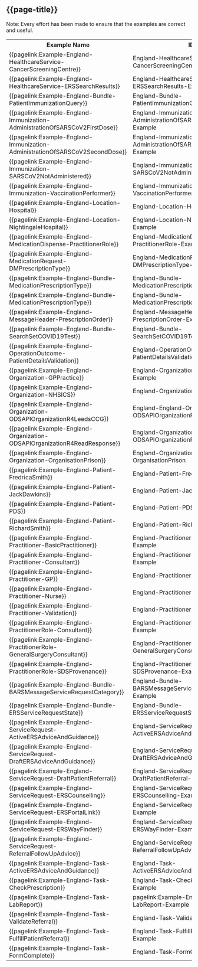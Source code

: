 ## {{page-title}}


<table class="regular assets">
<tr>
<th>Example Name</th>
<th>ID</th>
<th>Resource</th>
</tr>

<tr>
<td>{{pagelink:Example-England-HealthcareService-CancerScreeningCentre}}</td>
<td>England-HealthcareService-CancerScreeningCentre-Example</td>
<td>HealthcareService</td>
</tr>

<tr>
<td>{{pagelink:Example-England-HealthcareService-ERSSearchResults}}</td>
<td>England-HealthcareService-ERSSearchResults-Example</td>
<td>HealthcareService</td>
</tr>

<tr>
<td>{{pagelink:Example-England-Bundle-PatientImmunizationQuery}}</td>
<td>England-Bundle-PatientImmunizationQuery-Example</td>
<td>Immunization</td>
</tr>

<tr>
<td>{{pagelink:Example-England-Immunization-AdministrationOfSARSCoV2FirstDose}}</td>
<td>England-Immunization-AdministrationOfSARSCoV2FirstDose-Example</td>
<td>Immunization</td>
</tr>

<tr>
<td>{{pagelink:Example-England-Immunization-AdministrationOfSARSCoV2SecondDose}}</td>
<td>England-Immunization-AdministrationOfSARSCoV2SecondDose-Example</td>
<td>Immunization</td>
</tr>

<tr>
<td>{{pagelink:Example-England-Immunization-SARSCoV2NotAdministered}}</td>
<td>England-Immunization-SARSCoV2NotAdministered-Example</td>
<td>Immunization</td>
</tr>

<tr>
<td>{{pagelink:Example-England-Immunization-VaccinationPerformer}}</td>
<td>England-Immunization-VaccinationPerformer-Example</td>
<td>Immunization</td>
</tr>

<tr>
<td>{{pagelink:Example-England-Location-Hospital}}</td>
<td>England-Location-Hospital-Example</td>
<td>Location</td>
</tr>

<tr>
<td>{{pagelink:Example-England-Location-NightingaleHospital}}</td>
<td>England-Location-NightingaleHospital-Example</td>
<td>Location</td>
</tr>

<tr>
<td>{{pagelink:Example-England-MedicationDispense-PractitionerRole}}</td>
<td>England-MedicationDispense-PractitionerRole-Example</td>
<td>MedicationDispense</td>
</tr>

<tr>
<td>{{pagelink:Example-England-MedicationRequest-DMPrescriptionType}}</td>
<td>England-MedicationRequest-DMPrescriptionType-Example</td>
<td>MedicationRequest</td>
</tr>

<tr>
<td>{{pagelink:Example-England-Bundle-MedicationPrescriptionType}}</td>
<td>England-Bundle-MedicationPrescriptionType-Example</td>
<td>MedicationRequest</td>
</tr>

<tr>
<td>{{pagelink:Example-England-Bundle-MedicationPrescriptionType}}</td>
<td>England-Bundle-MedicationPrescriptionType-Example</td>
<td>MedicationRequest</td>
</tr>

<tr>
<td>{{pagelink:Example-England-MessageHeader-PrescriptionOrder}}</td>
<td>England-MessageHeader-PrescriptionOrder-Example</td>
<td>MessageHeader</td>
</tr>

<tr>
<td>{{pagelink:Example-England-Bundle-SearchSetCOVID19Test}}</td>
<td>England-Bundle-SearchSetCOVID19Test-Example</td>
<td>Observation</td>
</tr>

<tr>
<td>{{pagelink:Example-England-OperationOutcome-PatientDetailsValidation}}</td>
<td>England-OperationOutcome-PatientDetailsValidation-Example</td>
<td>OperationOutcome</td>
</tr>

<tr>
<td>{{pagelink:Example-England-Organization-GPPractice}}</td>
<td>England-Organization-GPPractice-Example</td>
<td>Organization</td>
</tr>

<tr>
<td>{{pagelink:Example-England-Organization-NHSICS}}</td>
<td>England-Organization-NHSICS-Example</td>
<td>Organization</td>
</tr>

<tr>
<td>{{pagelink:Example-England-Organization-ODSAPIOrganizationR4LeedsCCG}}</td>
<td>England-England-Organization-ODSAPIOrganizationR4LeedsCCG</td>
<td>Organization</td>
</tr>

<tr>
<td>{{pagelink:Example-England-Organization-ODSAPIOrganizationR4ReadResponse}}</td>
<td>England-Organization-ODSAPIOrganizationR4ReadResponse</td>
<td>Organization</td>
</tr>

<tr>
<td>{{pagelink:Example-England-Organization-OrganisationPrison}}</td>
<td>England-Organization-OrganisationPrison</td>
<td>Organization</td>
</tr>

<tr>
<td>{{pagelink:Example-England-Patient-FredricaSmith}}</td>
<td>England-Patient-FredricaSmith-Example</td>
<td>Patient</td>
</tr>

<tr>
<td>{{pagelink:Example-England-Patient-JackDawkins}}</td>
<td>England-Patient-JackDawkins-Example</td>
<td>Patient</td>
</tr>

<tr>
<td>{{pagelink:Example-England-Patient-PDS}}</td>
<td>England-Patient-PDS-Example</td>
<td>Patient</td>
</tr>

<tr>
<td>{{pagelink:Example-England-Patient-RichardSmith}}</td>
<td>England-Patient-RichardSmith-Example</td>
<td>Patient</td>
</tr>

<tr>
<td>{{pagelink:Example-England-Practitioner-BasicPractitioner}}</td>
<td>England-Practitioner-BasicPractitioner-Example</td>
<td>Practitioner</td>
</tr>

<tr>
<td>{{pagelink:Example-England-Practitioner-Consultant}}</td>
<td>England-Practitioner-Consultant-Example</td>
<td>Practitioner</td>
</tr>

<tr>
<td>{{pagelink:Example-England-Practitioner-GP}}</td>
<td>England-Practitioner-GP-Example</td>
<td>Practitioner</td>
</tr>

<tr>
<td>{{pagelink:Example-England-Practitioner-Nurse}}</td>
<td>England-Practitioner-Nurse-Example</td>
<td>Practitioner</td>
</tr>

<tr>
<td>{{pagelink:Example-England-Practitioner-Validation}}</td>
<td>England-Practitioner-Validation-Example</td>
<td>Practitioner</td>
</tr>

<tr>
<td>{{pagelink:Example-England-PractitionerRole-Consultant}}</td>
<td>England-PractitionerRole-Consultant-Example</td>
<td>PractitionerRole</td>
</tr>

<tr>
<td>{{pagelink:Example-England-PractitionerRole-GeneralSurgeryConsultant}}</td>
<td>England-PractitionerRole-GeneralSurgeryConsultant-Example</td>
<td>PractitionerRole</td>
</tr>

<tr>
<td>{{pagelink:Example-England-PractitionerRole-SDSProvenance}}</td>
<td>England-PractitionerRole-SDSProvenance-Example</td>
<td>PractitionerRole</td>
</tr>

<tr>
<td>{{pagelink:Example-England-Bundle-BARSMessageServiceRequestCategory}}</td>
<td>England-Bundle-BARSMessageServiceRequestCategory-Example</td>
<td>ServiceRequest</td>
</tr>

<tr>
<td>{{pagelink:Example-England-Bundle-ERSServiceRequestState}}</td>
<td>England-Bundle-ERSServiceRequestState-Example</td>
<td>ServiceRequest</td>
</tr>

<tr>
<td>{{pagelink:Example-England-ServiceRequest-ActiveERSAdviceAndGuidance}}</td>
<td>England-ServiceRequest-ActiveERSAdviceAndGuidance-Example</td>
<td>ServiceRequest</td>
</tr>

<tr>
<td>{{pagelink:Example-England-ServiceRequest-DraftERSAdviceAndGuidance}}</td>
<td>England-ServiceRequest-DraftERSAdviceAndGuidance-Example</td>
<td>ServiceRequest</td>
</tr>

<tr>
<td>{{pagelink:Example-England-ServiceRequest-DraftPatientReferral}}</td>
<td>England-ServiceRequest-DraftPatientReferral-Example</td>
<td>ServiceRequest</td>
</tr>

<tr>
<td>{{pagelink:Example-England-ServiceRequest-ERSCounselling}}</td>
<td>England-ServiceRequest-ERSCounselling-Example</td>
<td>ServiceRequest</td>
</tr>

<tr>
<td>{{pagelink:Example-England-ServiceRequest-ERSPortalLink}}</td>
<td>England-ServiceRequest-ERSPortalLink-Example</td>
<td>ServiceRequest</td>
</tr>

<tr>
<td>{{pagelink:Example-England-ServiceRequest-ERSWayFinder}}</td>
<td>England-ServiceRequest-ERSWayFinder-Example</td>
<td>ServiceRequest</td>
</tr>

<tr>
<td>{{pagelink:Example-England-ServiceRequest-ReferralFollowUpAdvice}}</td>
<td>England-ServiceRequest-ReferralFollowUpAdvice-Example</td>
<td>ServiceRequest</td>
</tr>

<tr>
<td>{{pagelink:Example-England-Task-ActiveERSAdviceAndGuidance}}</td>
<td>England-Task-ActiveERSAdviceAndGuidance-Example</td>
<td>Task</td>
</tr>

<tr>
<td>{{pagelink:Example-England-Task-CheckPrescription}}</td>
<td>England-Task-CheckPrescription-Example</td>
<td>Task</td>
</tr>

<tr>
<td>{{pagelink:Example-England-Task-LabReport}}</td>
<td>pagelink:Example-England-Task-LabReport-Example</td>
<td>Task</td>
</tr>

<tr>
<td>{{pagelink:Example-England-Task-ValidateReferral}}</td>
<td>England-Task-ValidateReferral-Example</td>
<td>Task</td>
</tr>

<tr>
<td>{{pagelink:Example-England-Task-FulfillPatientReferral}}</td>
<td>England-Task-FulfillPatientReferral-Example</td>
<td>Task</td>
</tr>

<tr>
<td>{{pagelink:Example-England-Task-FormComplete}}</td>
<td>England-Task-FormComplete-Example</td>
<td>Task</td>
</tr>
Note: Every effort has been made to ensure that the examples are correct and useful.
</table>
